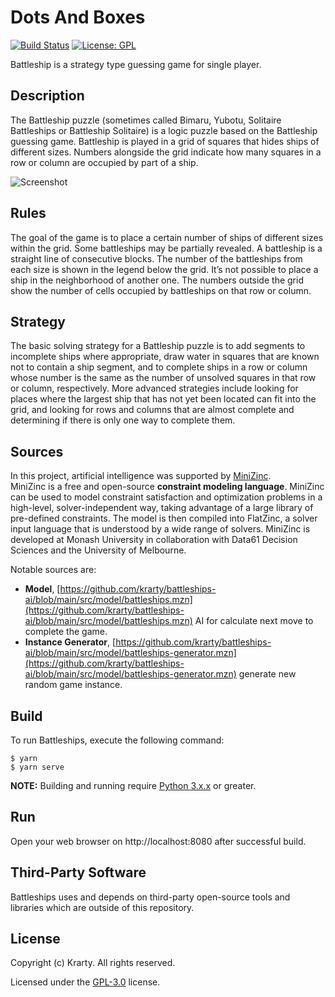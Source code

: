 # Dots And Boxes
[![Build Status](https://travis-ci.com/mantik-org/dots-and-boxes.svg?branch=main)](https://travis-ci.com/mantik-org/dots-and-boxes)
[![License: GPL](https://img.shields.io/badge/License-GPL-blue.svg)](/LICENSE) 

Battleship is a strategy type guessing game for single player.

## Description
The Battleship puzzle (sometimes called Bimaru, Yubotu, Solitaire Battleships or Battleship Solitaire) is a logic puzzle based on the Battleship guessing game. Battleship is played in a grid of squares that hides ships of different sizes. Numbers alongside the grid indicate how many squares in a row or column are occupied by part of a ship.

![Screenshot](/docs/images/screen01.png)

## Rules
The goal of the game is to place a certain number of ships of different sizes within the grid. Some battleships may be partially revealed. A battleship is a straight line of consecutive blocks. The number of the battleships from each size is shown in the legend below the grid. It’s not possible to place a ship in the neighborhood of another one.
The numbers outside the grid show the number of cells occupied by battleships on that row or column.

## Strategy
The basic solving strategy for a Battleship puzzle is to add segments to incomplete ships where appropriate, draw water in squares that are known not to contain a ship segment, and to complete ships in a row or column whose number is the same as the number of unsolved squares in that row or column, respectively. More advanced strategies include looking for places where the largest ship that has not yet been located can fit into the grid, and looking for rows and columns that are almost complete and determining if there is only one way to complete them.

## Sources
In this project, artificial intelligence was supported by [MiniZinc](https://www.minizinc.org/).  
MiniZinc is a free and open-source **constraint modeling language**. MiniZinc can be used to model constraint satisfaction and optimization problems in a high-level, solver-independent way, taking advantage of a large library of pre-defined constraints. The model is then compiled into FlatZinc, a solver input language that is understood by a wide range of solvers. MiniZinc is developed at Monash University in collaboration with Data61 Decision Sciences and the University of Melbourne.

Notable sources are:
- **Model**, [https://github.com/krarty/battleships-ai/blob/main/src/model/battleships.mzn](https://github.com/krarty/battleships-ai/blob/main/src/model/battleships.mzn) AI for calculate next move to complete the game.
- **Instance Generator**, [https://github.com/krarty/battleships-ai/blob/main/src/model/battleships-generator.mzn](https://github.com/krarty/battleships-ai/blob/main/src/model/battleships-generator.mzn) generate new random game instance.


## Build

To run Battleships, execute the following command:
```shell script
$ yarn 
$ yarn serve
```
**NOTE:** Building and running require [Python 3.x.x](https://www.python.org/) or greater.  

## Run
Open your web browser on http://localhost:8080 after successful build.  


## Third-Party Software
Battleships uses and depends on third-party open-source tools and libraries which are outside of this repository.
## License

Copyright (c) Krarty. All rights reserved.

Licensed under the [GPL-3.0](/LICENSE) license.

